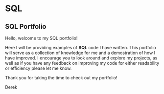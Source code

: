 # SQL
## SQL Portfolio

Hello, welcome to my SQL portfolio!

Here I will be providing examples of **SQL** code I have written. This portfolio will serve as a collection of knowledge for me and a demostration of how I have improved. I encourage you to look around and explore my projects, as well as if you have any feedback on improving my code for either readability or efficiency please let me know.

Thank you for taking the time to check out my portfolio!

Derek
